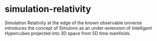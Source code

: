 # simulation-relativity
Simulation Relativity at the edge of the known observable universe introduces the concept of Simulons as an under-extension of Intelligent Hypercubes projected into 3D space from 5D time manifolds.
